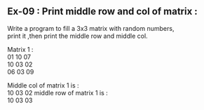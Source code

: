 ## Ex-09 : Print middle row and col of matrix :   
Write  a program to fill a 3x3 matrix with random numbers,  
print it ,then print the middle row and middle col.  

Matrix 1 :  
01 10 07  
10 03 02  
06 03 09  

Middle col of matrix 1 is :  
10 03 02
middle row of matrix 1 is :  
10 03 03
